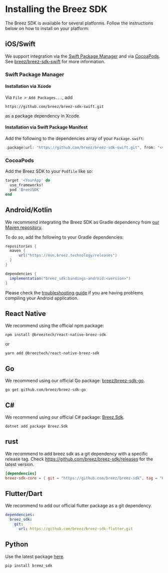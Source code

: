 # Installing the Breez SDK

The Breez SDK is available for several platforms. Follow the instructions below on how to install on your platform:

## iOS/Swift

We support integration via the [Swift Package Manager](https://www.swift.org/package-manager/) and via [CocoaPods](https://cocoapods.org/).
See [breez/breez-sdk-swift](https://github.com/breez/breez-sdk-swift) for more information.

### Swift Package Manager

#### Installation via Xcode

Via `File > Add Packages...`, add

```
https://github.com/breez/breez-sdk-swift.git
```

as a package dependency in Xcode.

#### Installation via Swift Package Manifest

Add the following to the dependencies array of your `Package.swift`:

``` swift
.package(url: "https://github.com/breez/breez-sdk-swift.git", from: "<version>"),
```

### CocoaPods

Add the Breez SDK to your `Podfile` like so:

``` ruby
target '<YourApp' do
  use_frameworks!
  pod 'BreezSDK'
end
```

## Android/Kotlin

We recommend integrating the Breez SDK as Gradle dependency from [our Maven repository](https://mvn.breez.technology/#/releases).

To do so, add the following to your Gradle dependencies:

```gradle
repositories {
  maven {
      url("https://mvn.breez.technology/releases")
  }
}

dependencies {
  implementation("breez_sdk:bindings-android:<version>")
}
```

Please check the [troubleshooting guide](/guide/android_troubleshooting.md) if you are having problems compiling your Android application.

## React Native

We recommend using the official npm package:

```console
npm install @breeztech/react-native-breez-sdk
```
or
```console
yarn add @breeztech/react-native-breez-sdk
```

## Go

We recommend using our official Go package: [breez/breez-sdk-go](https://github.com/breez/breez-sdk-go).

```console
go get github.com/breez/breez-sdk-go
```

## C#

We recommend using our official C# package: [Breez.Sdk](https://www.nuget.org/packages/Breez.Sdk).

```console
dotnet add package Breez.Sdk
```

## rust

We recommend to add breez sdk as a git dependency with a specific release tag.
Check https://github.com/breez/breez-sdk/releases for the latest version.

```toml
[dependencies]
breez-sdk-core = { git = "https://github.com/breez/breez-sdk", tag = "0.5.0" }
```

## Flutter/Dart

We recommend to add our official flutter package as a git dependency. 

```yaml
dependencies:
  breez_sdk:
    git:
      url: https://github.com/breez/breez-sdk-flutter.git
```
## Python

Use the latest package [here](https://pypi.org/project/breez-sdk/). 

```console
pip install breez_sdk
```
